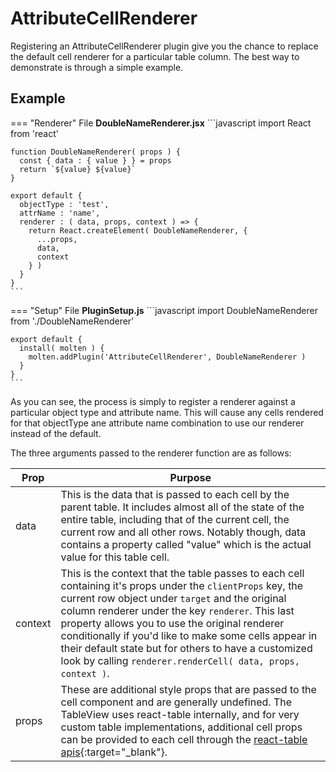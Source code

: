 # AttributeCellRenderer

Registering an AttributeCellRenderer plugin give you the chance to replace the default cell renderer for a particular table column. The best way to demonstrate is through a simple example.

## Example
=== "Renderer"
    File **DoubleNameRenderer.jsx**
    ```javascript
    import React from 'react'

    function DoubleNameRenderer( props ) {
      const { data : { value } } = props
      return `${value} ${value}`
    }

    export default {
      objectType : 'test',
      attrName : 'name',
      renderer : ( data, props, context ) => {
        return React.createElement( DoubleNameRenderer, {
          ...props,
          data,
          context
        } )
      }
    }
    ```
=== "Setup"
    File **PluginSetup.js**
    ```javascript
    import DoubleNameRenderer from './DoubleNameRenderer'

    export default {
      install( molten ) {
        molten.addPlugin('AttributeCellRenderer', DoubleNameRenderer )
      }
    }
    ```

As you can see, the process is simply to register a renderer against a particular object type and attribute name. This will cause any cells rendered for that objectType ane attribute name combination to use our renderer instead of the default.

The three arguments passed to the renderer function are as follows:

| Prop | Purpose |
| ---- | ------- |
| data | This is the data that is passed to each cell by the parent table. It includes almost all of the state of the entire table, including that of the current cell, the current row and all other rows. Notably though, data contains a property called "value" which is the actual value for this table cell. |
| context | This is the context that the table passes to each cell containing it's props under the `clientProps` key, the current row object under `target` and the original column renderer under the key `renderer`. This last property allows you to use the original renderer conditionally if you'd like to make some cells appear in their default state but for others to have a customized look by calling `renderer.renderCell( data, props, context )`. |
| props | These are additional style props that are passed to the cell component and are generally undefined. The TableView uses react-table internally, and for very custom table implementations, additional cell props can be provided to each cell through the [react-table apis](https://react-table.tanstack.com/docs/api/useTable#cell-properties){:target="_blank"}. |
